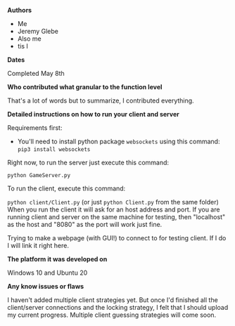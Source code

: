 **Authors**

* Me
* Jeremy Glebe
* Also me
* tis I

**Dates**

Completed May 8th

**Who contributed what granular to the function level**

That's a lot of words but to summarize, I contributed everything.

**Detailed instructions on how to run your client and server**

Requirements first:
* You'll need to install python package `websockets` using this command: `pip3 install websockets`

Right now, to run the server just execute this command:

`python GameServer.py`

To run the client, execute this command:

`python client/Client.py` (or just `python Client.py` from the same folder)
When you run the client it will ask for an host address and port. If you are running client and server on the same machine for testing, then "localhost" as the host and "8080" as the port will work just fine.

Trying to make a webpage (with GUI!) to connect to for testing client. If I do I will link it right here.

**The platform it was developed on**

Windows 10 and Ubuntu 20

**Any know issues or flaws**

I haven't added multiple client strategies yet. But once I'd finished all the client/server connections and the locking strategy, I felt that I should upload my current progress. Multiple client guessing strategies will come soon.